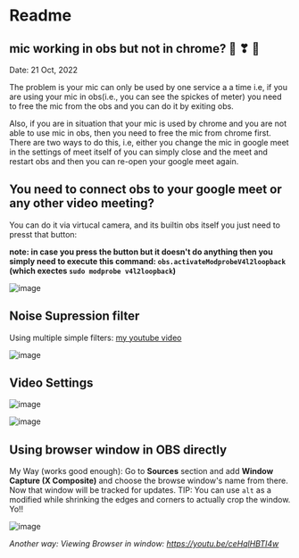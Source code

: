 # Readme

## mic working in obs but not in chrome? 🥰 ❣ 💓

Date: 21 Oct, 2022

The problem is your mic can only be used by one service a a time i.e, if you are using your mic in obs(i.e., you can see the spickes of meter) you need to free the mic from the obs and you can do it by exiting obs.

Also, if you are in situation that your mic is used by chrome and you are not able to use mic in obs, then you need to free the mic from chrome first. There are two ways to do this, i.e, either you change the mic in google meet in the settings of meet itself of you can simply close and the meet and restart obs and then you can re-open your google meet again.

## You need to connect obs to your google meet or any other video meeting?

You can do it via virtucal camera, and its builtin obs itself you just need to presst that button:

**note: in case you press the button but it doesn't do anything then you simply need to execute this command: `obs.activateModprobeV4l2loopback` (which exectes `sudo modprobe v4l2loopback`)**

![image](https://user-images.githubusercontent.com/31458531/197187061-1de9775f-80bb-4741-8665-1a43f6bfc331.png)


## Noise Supression filter

Using multiple simple filters: [my youtube video](https://www.youtube.com/watch?v=jjRvPKiSyks&feature=youtu.be)

![image](https://user-images.githubusercontent.com/31458531/192278208-2733e422-19c9-4438-b0c6-7150a4e3be58.png)


## Video Settings

![image](https://user-images.githubusercontent.com/31458531/174532597-0fe33a0a-5fdc-4c53-961c-ee017f5f792a.png)

![image](https://user-images.githubusercontent.com/31458531/174532723-99a041cb-9db1-4b21-8cb6-7a816680a4c9.png)

## Using browser window in OBS directly

My Way (works good enough): Go to **Sources** section and add **Window Capture (X Composite)** and choose the browse window's name from there. Now that window will be tracked for updates. TIP: You can use `alt` as a modified while shrinking the edges and corners to actually crop the window. Yo!!

![image](https://user-images.githubusercontent.com/31458531/176380867-ade00787-fc98-400b-8602-0dad0c3a057d.png)

*Another way: Viewing Browser in window: https://youtu.be/ceHqlHBTI4w*
